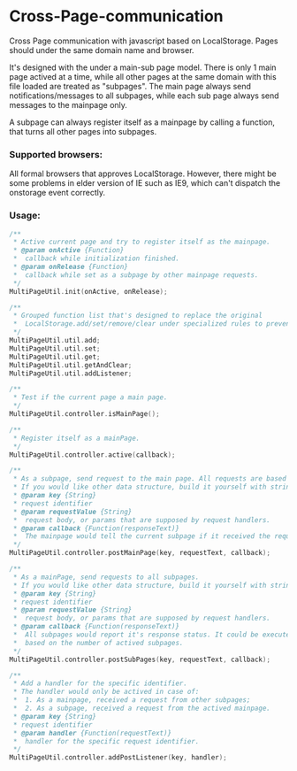Cross-Page-communication
========================

Cross Page communication with javascript based on LocalStorage. Pages should under the same domain name and browser.

It's designed with the under a main-sub page model. There is only 1 main page actived at a time, while all other pages at the same domain with this file loaded are treated as "subpages". The main page always send notifications/messages to all subpages, while each sub page always send messages to the mainpage only.

A subpage can always register itself as a mainpage by calling a function, that turns all other pages into subpages.

### Supported browsers:
    
All formal browsers that approves LocalStorage. However, there might be some problems in elder version of IE such as IE9, which can't dispatch the onstorage event correctly.

### Usage:
```c++
/**
 * Active current page and try to register itself as the mainpage.
 * @param onActive {Function} 
 *  callback while initialization finished.
 * @param onRelease {Function} 
 *  callback while set as a subpage by other mainpage requests.
 */
MultiPageUtil.init(onActive, onRelease);

/**
 * Grouped function list that's designed to replace the original 
 *  LocalStorage.add/set/remove/clear under specialized rules to prevent name-space issues.
 */
MultiPageUtil.util.add;
MultiPageUtil.util.set;
MultiPageUtil.util.get;
MultiPageUtil.util.getAndClear;
MultiPageUtil.util.addListener;

/**
 * Test if the current page a main page.
 */
MultiPageUtil.controller.isMainPage();

/**
 * Register itself as a mainPage.
 */
MultiPageUtil.controller.active(callback);

/**
 * As a subpage, send request to the main page. All requests are based on string. 
 * If you would like other data structure, build it yourself with string.
 * @param key {String} 
 * request identifier
 * @param requestValue {String} 
 *  request body, or params that are supposed by request handlers.
 * @param callback {Function(responseText)} 
 *  The mainpage would tell the current subpage if it received the request with a response in String.
 */
MultiPageUtil.controller.postMainPage(key, requestText, callback);

/**
 * As a mainPage, send requests to all subpages.
 * If you would like other data structure, build it yourself with string.
 * @param key {String} 
 * request identifier
 * @param requestValue {String} 
 *  request body, or params that are supposed by request handlers.
 * @param callback {Function(responseText)} 
 *  All subpages would report it's response status. It could be executed multi-times, 
 *  based on the number of actived subpages.
 */
MultiPageUtil.controller.postSubPages(key, requestText, callback);

/**
 * Add a handler for the specific identifier.
 * The handler would only be actived in case of:
 *  1. As a mainpage, received a request from other subpages;
 *  2. As a subpage, received a request from the actived mainpage.
 * @param key {String} 
 * request identifier
 * @param handler {Function(requestText)} 
 *  handler for the specific request identifier.
 */
MultiPageUtil.controller.addPostListener(key, handler);
```